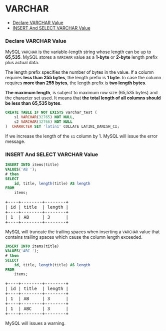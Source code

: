 # VARCHAR

* [Declare VARCHAR Value](#declare-varchar-value)
* [INSERT And SELECT VARCHAR Value](#insert-and-select-varchar-value)

### Declare VARCHAR Value
MySQL `VARCHAR` is the variable-length string whose length can be up to **65,535**. MySQL stores a `VARCHAR` value as a **1-byte** or **2-byte** length prefix plus actual data.

The length prefix specifies the number of bytes in the value. If a column requires **less than 255 bytes**, the length prefix is **1 byte**. In case the column requires **more than 255 bytes**, the length prefix is **two length bytes**.

**The maximum length**, is subject to maximum row size (65,535 bytes) and the character set used. It means that **the total length of all columns should be less than 65,535 bytes**.

```sql
CREATE TABLE IF NOT EXISTS varchar_test (
    s1 VARCHAR(32765) NOT NULL,
    s2 VARCHAR(32766) NOT NULL
)  CHARACTER SET 'latin1' COLLATE LATIN1_DANISH_CI;
```

If we increase the length of the `s1` column by 1. MySQL will issue the error message.

### INSERT And SELECT VARCHAR Value
```sql
INSERT INTO items(title)
VALUES('AB ');
# then
SELECT
    id, title, length(title) AS length
FROM
    items;
```

<pre>
+----+--------+--------+
| id | title  | length |
+----+--------+--------+
| 1  | AB     | 3      |
+----+--------+--------+
</pre>

MySQL will truncate the trailing spaces when inserting a `VARCHAR` value that contains trailing spaces which cause the column length exceeded.

```sql
INSERT INTO items(title)
VALUES('ABC ');
# then
SELECT
    id, title, length(title) AS length
FROM
    items;
```

<pre>
+----+--------+--------+
| id | title  | length |
+----+--------+--------+
| 1  | AB     | 3      |
+----+--------+--------+
| 1  | ABC    | 3      |
+----+--------+--------+
</pre>

MySQL will issues a warning.
